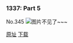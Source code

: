 ### 1337: Part 5
No.345
![图片不见了~~~](https://imgs.xkcd.com/comics/1337_part_5.png)

[原址](https://xkcd.com//345) [下载](https://imgs.xkcd.com/comics/1337_part_5.png)

